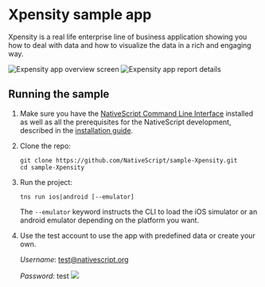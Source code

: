 # Xpensity sample app

Xpensity is a real life enterprise line of business application showing you how to deal with data and how to visualize the data in a rich and engaging way.

![Expensity app overview screen](https://www.nativescript.org/images/default-source/default-album/expensity-overview.png)
![Expensity app report details](https://www.nativescript.org/images/default-source/default-album/expensity-report-details.png)


## Running the sample

1. Make sure you have the [NativeScript Command Line Interface](https://www.npmjs.com/package/nativescript) installed as well as all the prerequisites for the NativeScript development, described in the [installation guide](https://docs.nativescript.org/setup/quick-setup#the-nativescript-cli).
2. Clone the repo:

    ```
    git clone https://github.com/NativeScript/sample-Xpensity.git
    cd sample-Xpensity
    ```
3. Run the project:

    `tns run ios|android [--emulator]`

    The `--emulator` keyword instructs the CLI to load the iOS simulator or an android emulator depending on the platform you want.
4. Use the test account to use the app with predefined data or create your own.

    *Username*: test@nativescript.org
    
    *Password*: test
![](https://ga-beacon.appspot.com/UA-111455-24/nativescript/sample-Xpensity?pixel) 
